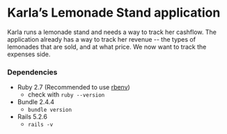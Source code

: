 # Karla’s Lemonade Stand application

Karla runs a lemonade stand and needs a way to track her cashflow. The application already has a way to track her revenue -- the types of lemonades that are sold, and at what price. We now want to track the expenses side.

### Dependencies

* Ruby 2.7 (Recommended to use [rbenv](https://github.com/rbenv/rbenv)) 
  * check with `ruby --version`
* Bundle 2.4.4
  * `bundle version`
* Rails 5.2.6
  * `rails -v`
